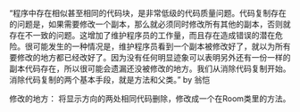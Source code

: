 “程序中存在相似甚至相同的代码块，是非常低级的代码质量问题。代码复制存在的问题是，如果需要修改一个副本，那么就必须同时修改所有其他的副本，否则就存在不一致的问题。这增加了维护程序员的工作量，而且存在造成错误的潜在危险。很可能发生的一种情况是，维护程序员看到一个副本被修改好了，就以为所有要修改的地方都已经改好了。因为没有任何明显迹象可以表明另外还有一份一样的副本代码存在，所以很可能会遗漏还没被修改的地方。我们从消除代码复制开始。消除代码复制的两个基本手段，就是方法和父类。”
by 翁恺

修改的地方：
将显示方向的两处相同代码删除，修改成一个在Room类里的方法。
